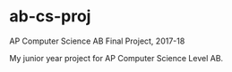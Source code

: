 # ab-cs-proj
AP Computer Science AB Final Project, 2017-18

My junior year project for AP Computer Science Level AB.


